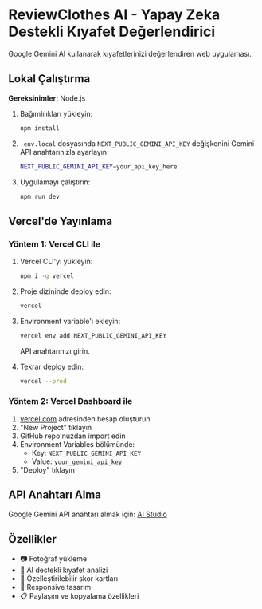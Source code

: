 # ReviewClothes AI - Yapay Zeka Destekli Kıyafet Değerlendirici

Google Gemini AI kullanarak kıyafetlerinizi değerlendiren web uygulaması.

## Lokal Çalıştırma

**Gereksinimler:** Node.js

1. Bağımlılıkları yükleyin:
   ```bash
   npm install
   ```

2. `.env.local` dosyasında `NEXT_PUBLIC_GEMINI_API_KEY` değişkenini Gemini API anahtarınızla ayarlayın:
   ```bash
   NEXT_PUBLIC_GEMINI_API_KEY=your_api_key_here
   ```

3. Uygulamayı çalıştırın:
   ```bash
   npm run dev
   ```

## Vercel'de Yayınlama

### Yöntem 1: Vercel CLI ile

1. Vercel CLI'yi yükleyin:
   ```bash
   npm i -g vercel
   ```

2. Proje dizininde deploy edin:
   ```bash
   vercel
   ```

3. Environment variable'ı ekleyin:
   ```bash
   vercel env add NEXT_PUBLIC_GEMINI_API_KEY
   ```
   API anahtarınızı girin.

4. Tekrar deploy edin:
   ```bash
   vercel --prod
   ```

### Yöntem 2: Vercel Dashboard ile

1. [vercel.com](https://vercel.com) adresinden hesap oluşturun
2. "New Project" tıklayın
3. GitHub repo'nuzdan import edin
4. Environment Variables bölümünde:
   - Key: `NEXT_PUBLIC_GEMINI_API_KEY`
   - Value: `your_gemini_api_key`
5. "Deploy" tıklayın

## API Anahtarı Alma

Google Gemini API anahtarı almak için: [AI Studio](https://aistudio.google.com/app/apikey)

## Özellikler

- 📷 Fotoğraf yükleme
- 🤖 AI destekli kıyafet analizi
- 🎨 Özelleştirilebilir skor kartları
- 📱 Responsive tasarım
- 📋 Paylaşım ve kopyalama özellikleri
